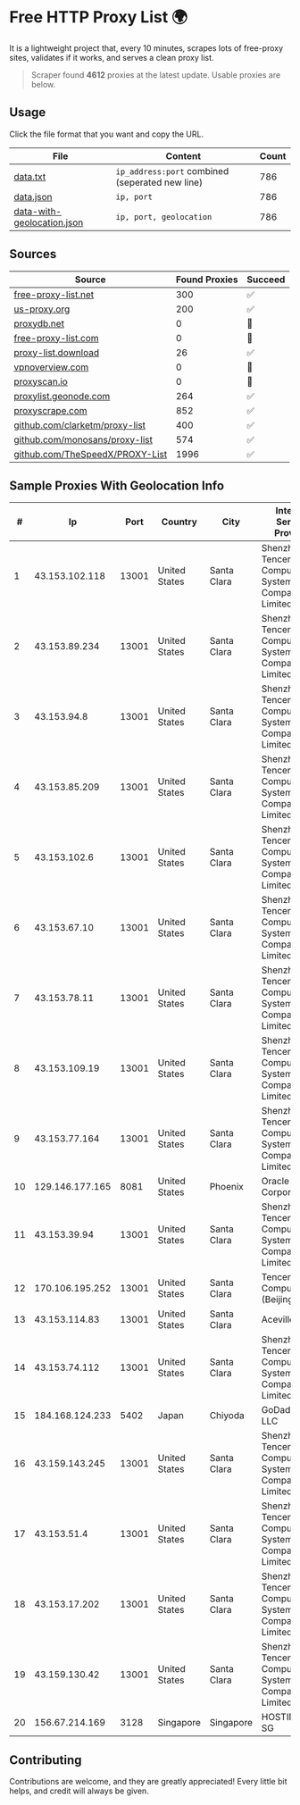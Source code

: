 
# Free HTTP Proxy List 🌍

It is a lightweight project that, every 10 minutes, scrapes lots of free-proxy sites, validates if it works, and serves a clean proxy list.


> Scraper found **4612** proxies at the latest update. Usable proxies are below.

## Usage

Click the file format that you want and copy the URL.


|File|Content|Count|
|----|-------|-----|
|[data.txt](https://raw.githubusercontent.com/themiralay/Proxy-List-World/master/data.txt)|`ip_address:port` combined (seperated new line)|786|
|[data.json](https://raw.githubusercontent.com/themiralay/Proxy-List-World/master/data.json)|`ip, port`|786|
|[data-with-geolocation.json](https://raw.githubusercontent.com/themiralay/Proxy-List-World/master/data-with-geolocation.json)|`ip, port, geolocation`|786|

## Sources

|Source|Found Proxies|Succeed|
|------|-------------|-------|
|[free-proxy-list.net](https://free-proxy-list.net)|300|✅|
|[us-proxy.org](https://www.us-proxy.org)|200|✅|
|[proxydb.net](http://proxydb.net)|0|🚫|
|[free-proxy-list.com](https://free-proxy-list.com/?page=&port=&type%5B%5D=http&type%5B%5D=https&up_time=0&search=Search)|0|🚫|
|[proxy-list.download](https://www.proxy-list.download/HTTP)|26|✅|
|[vpnoverview.com](https://vpnoverview.com/privacy/anonymous-browsing/free-proxy-servers)|0|🚫|
|[proxyscan.io](https://www.proxyscan.io)|0|🚫|
|[proxylist.geonode.com](https://proxylist.geonode.com/api/proxy-list?limit=300&page=1&sort_by=lastChecked&sort_type=desc&protocols=http,https)|264|✅|
|[proxyscrape.com](https://api.proxyscrape.com/v2/?request=displayproxies&protocol=http&timeout=10000&country=all&ssl=all&anonymity=all)|852|✅|
|[github.com/clarketm/proxy-list](https://raw.githubusercontent.com/clarketm/proxy-list/master/proxy-list-raw.txt)|400|✅|
|[github.com/monosans/proxy-list](https://raw.githubusercontent.com/monosans/proxy-list/main/proxies/http.txt)|574|✅|
|[github.com/TheSpeedX/PROXY-List](https://raw.githubusercontent.com/TheSpeedX/PROXY-List/master/http.txt)|1996|✅|


## Sample Proxies With Geolocation Info

|#|Ip|Port|Country|City|Internet Service Provider|
|-|--|----|-------|----|-------------------------|
|1|43.153.102.118|13001|United States|Santa Clara|Shenzhen Tencent Computer Systems Company Limited|
|2|43.153.89.234|13001|United States|Santa Clara|Shenzhen Tencent Computer Systems Company Limited|
|3|43.153.94.8|13001|United States|Santa Clara|Shenzhen Tencent Computer Systems Company Limited|
|4|43.153.85.209|13001|United States|Santa Clara|Shenzhen Tencent Computer Systems Company Limited|
|5|43.153.102.6|13001|United States|Santa Clara|Shenzhen Tencent Computer Systems Company Limited|
|6|43.153.67.10|13001|United States|Santa Clara|Shenzhen Tencent Computer Systems Company Limited|
|7|43.153.78.11|13001|United States|Santa Clara|Shenzhen Tencent Computer Systems Company Limited|
|8|43.153.109.19|13001|United States|Santa Clara|Shenzhen Tencent Computer Systems Company Limited|
|9|43.153.77.164|13001|United States|Santa Clara|Shenzhen Tencent Computer Systems Company Limited|
|10|129.146.177.165|8081|United States|Phoenix|Oracle Corporation|
|11|43.153.39.94|13001|United States|Santa Clara|Shenzhen Tencent Computer Systems Company Limited|
|12|170.106.195.252|13001|United States|Santa Clara|Tencent Cloud Computing (Beijing) Co|
|13|43.153.114.83|13001|United States|Santa Clara|Aceville Pte.ltd|
|14|43.153.74.112|13001|United States|Santa Clara|Shenzhen Tencent Computer Systems Company Limited|
|15|184.168.124.233|5402|Japan|Chiyoda|GoDaddy.com, LLC|
|16|43.159.143.245|13001|United States|Santa Clara|Shenzhen Tencent Computer Systems Company Limited|
|17|43.153.51.4|13001|United States|Santa Clara|Shenzhen Tencent Computer Systems Company Limited|
|18|43.153.17.202|13001|United States|Santa Clara|Shenzhen Tencent Computer Systems Company Limited|
|19|43.159.130.42|13001|United States|Santa Clara|Shenzhen Tencent Computer Systems Company Limited|
|20|156.67.214.169|3128|Singapore|Singapore|HOSTINGER SG|



## Contributing

Contributions are welcome, and they are greatly appreciated! Every
little bit helps, and credit will always be given.

